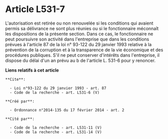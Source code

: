 # Article L531-7

L'autorisation est retirée ou non renouvelée si les conditions qui avaient permis sa délivrance ne sont plus réunies ou si le
fonctionnaire méconnaît les dispositions de la présente section. Dans ce cas, le fonctionnaire ne peut poursuivre son
activité dans l'entreprise que dans les conditions prévues à l'article 87 de la loi n° 93-122 du 29 janvier 1993 relative à
la prévention de la corruption et à la transparence de la vie économique et des procédures publiques. S'il ne peut conserver
d'intérêts dans l'entreprise, il dispose du délai d'un an prévu au b de l'article L. 531-6 pour y renoncer.

**Liens relatifs à cet article**

	**Cite**:

	  - Loi n°93-122 du 29 janvier 1993 - art. 87
	  - Code de la recherche - art. L531-6 (V)

	**Créé par**:

	  - Ordonnance n°2014-135 du 17 février 2014 - art. 2

	**Cité par**:

	  - Code de la recherche - art. L531-11 (V)
	  - Code de la recherche - art. L531-14 (V)
